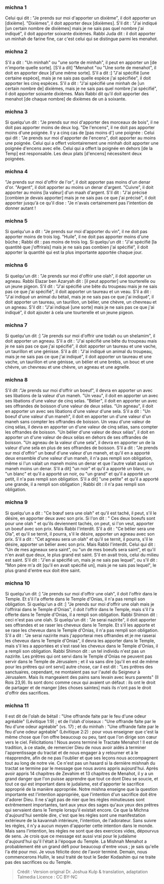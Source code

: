 
### michna 1
Celui qui dit : "Je prends sur moi d'apporter un dixième", il doit apporter un [dixième]. "Dixièmes", il doit apporter deux [dixièmes]. S'il dit : "J'ai indiqué [un certain nombre de dixièmes] mais je ne sais pas quel nombre j'ai indiqué", il doit apporter soixante dixièmes. Rabbi Juda dit : il doit apporter un minhah de farine fine, car c'est celui qui se distingue parmi les menahot.

### michna 2
S'il a dit : "Un minhah" ou "une sorte de minhah", il peut en apporter un [de n'importe quelle sorte]. [S'il a dit] "Menahot "ou "Une sorte de menahot", il doit en apporter deux [d'une même sorte]. S'il a dit :] "J'ai spécifié [une certaine espèce], mais je ne sais pas quelle espèce j'ai spécifiée", il doit apporter les cinq espèces. S'il a dit : "J'ai spécifié une minhah de [un certain nombre de] dixièmes, mais je ne sais pas quel nombre j'ai spécifié", il doit apporter soixante dixièmes. Mais Rabbi dit qu'il doit apporter des menahot [de chaque nombre] de dixièmes de un à soixante.

### michna 3
Si quelqu'un dit : "Je prends sur moi d'apporter des morceaux de bois", il ne doit pas apporter moins de deux log. "De l'encens", il ne doit pas apporter moins d'une poignée. Il y a cinq cas de [pas moins d'] une poignée : Celui qui dit : "Je prends sur moi d'apporter de l'encens", doit apporter au moins une poignée. Celui qui a offert volontairement une minhah doit apporter une poignée d'encens avec elle. Celui qui a offert la poignée en dehors [de la Temp] est responsable. Les deux plats [d'encens] nécessitent deux poignées.

### michna 4
"Je prends sur moi d'offrir de l'or", il doit apporter pas moins d'un denar d'or. "Argent", il doit apporter au moins un denar d'argent. "Cuivre", il doit apporter au moins [la valeur] d'un maah d'argent. S'il dit : "J'ai précisé [combien je devais apporter] mais je ne sais pas ce que j'ai précisé", il doit apporter jusqu'à ce qu'il dise : "Je n'avais certainement pas l'intention de donner autant !

### michna 5
Si quelqu'un a dit : "Je prends sur moi d'apporter du vin", il ne doit pas apporter moins de trois log. "Huile", il ne doit pas apporter moins d'une bûche ; Rabbi dit : pas moins de trois log. Si quelqu'un dit : "J'ai spécifié [la quantité que j'offrirais] mais je ne sais pas combien j'ai spécifié", il doit apporter la quantité qui est la plus importante apportée chaque jour.

### michna 6
Si quelqu'un dit : "Je prends sur moi d'offrir une olah", il doit apporter un agneau. Rabbi Elazar ben Azaryah dit : [il peut apporter] une tourterelle ou un jeune pigeon. S'il dit : "J'ai spécifié une bête du troupeau mais je ne sais pas ce que j'ai spécifié", il doit apporter un taureau et un veau. S'il a dit : "J'ai indiqué un animal du bétail, mais je ne sais pas ce que j'ai indiqué", il doit apporter un taureau, un taurillon, un bélier, une chèvre, un chevreau et un agneau. S'il dit : "J'ai indiqué [une sorte] mais je ne sais pas ce que j'ai indiqué", il doit ajouter à cela une tourterelle et un jeune pigeon.

### michna 7
Si quelqu'un dit :] "Je prends sur moi d'offrir une todah ou un shelamim", il doit apporter un agneau. S'il a dit : "J'ai spécifié une bête du troupeau mais je ne sais pas ce que j'ai spécifié", il doit apporter un taureau et une vache, un taurillon et une génisse. S'il a dit : "J'ai indiqué un animal du troupeau, mais je ne sais pas ce que j'ai indiqué", il doit apporter un taureau et une vache, un taurillon et une génisse, un bélier et une brebis, un bouc et une chèvre, un chevreau et une chèvre, un agneau et une agnelle.

### michna 8
S'il dit :"Je prends sur moi d'offrir un boeuf", il devra en apporter un avec ses libations de la valeur d'un maneh. "Un veau", il doit en apporter un avec ses libations d'une valeur de cinq selas. "Bélier", il doit en apporter un avec ses offrandes de boisson d'une valeur de deux sélas. "Un agneau", il doit en apporter un avec ses libations d'une valeur d'une sela. S'il a dit : "Un boeuf d'une valeur d'un maneh", il doit en apporter un d'une valeur d'un maneh sans compter les offrandes de boisson. Un veau d'une valeur de cinq sélas, il devra en apporter un d'une valeur de cinq sélas, sans compter les offrandes de boisson. "Un bélier d'une valeur de deux sélas", il doit en apporter un d'une valeur de deux sélas en dehors de ses offrandes de boisson. "Un agneau de la valeur d'une sela", il devra en apporter un de la valeur d'une sela en plus de ses offrandes de boisson. S'il a dit : "Je prends sur moi d'offrir" un bœuf d'une valeur d'un maneh, et qu'il en a apporté deux ensemble d'une valeur d'un maneh, il n'a pas rempli son obligation, même si l'un valait un maneh moins un denar et que l'autre valait aussi un maneh moins un denar. S'il a dit] "un noir" et qu'il a apporté un blanc, ou "un blanc" et qu'il a apporté un noir, ou "un grand" et qu'il a apporté un petit, il n'a pas rempli son obligation. S'il a dit] "une petite" et qu'il a apporté une grande, il a rempli son obligation ; Rabbi dit : il n'a pas rempli son obligation.

### michna 9
Si quelqu'un a dit : "Ce bœuf sera une olah" et qu'il est taché, il peut, s'il le désire, en apporter deux avec son prix. Si l'on dit : " Ces deux boeufs sont pour une olah " et qu'ils deviennent tachés, on peut, si l'on veut, apporter un boeuf avec son prix. Mais Rabbi l'interdit. S'il a dit : "Ce bélier sera une Ola", et qu'il se ternit, il pourra, s'il le désire, apporter un agneau avec son prix. S'il a dit : "Cet agneau sera un olah" et qu'il se ternit, il pourra, s'il le désire, apporter un bélier avec son prix. Mais Rabbi l'interdit. Celui qui dit : "Un de mes agneaux sera saint", ou "un de mes boeufs sera saint", et qu'il n'en avait que deux, le plus grand est saint. S'il en avait trois, celui du milieu est saint. S'il dit : "J'en ai spécifié un, mais je ne sais pas lequel", ou s'il dit : "Mon père m'a dit [qu'il en avait spécifié un], mais je ne sais pas lequel", le plus grand d'entre eux doit être saint.

### michna 10
Si quelqu'un dit :] "Je prends sur moi d'offrir une olah", il doit l'offrir dans le Temple. Et s'il l'a offerte dans le Temple d'Onias, il n'a pas rempli son obligation. Si quelqu'un a dit :] "Je prends sur moi d'offrir une olah mais je l'offrirai dans le Temple d'Onias", il doit l'offrir dans le Temple, mais s'il l'a offerte dans le Temple d'Onias, il a rempli son obligation. Rabbi Shimon dit : ceci n'est pas une olah. Si quelqu'un dit : "Je serai nazirite", il doit apporter ses offrandes et se raser les cheveux dans le Temple. Et s'il les apporte et se rase les cheveux dans le Temple d'Onias, il n'a pas rempli son obligation. S'il a dit : "Je serai nazirite mais j'apporterai mes offrandes et je me raserai les cheveux dans le Temple d'Onias", il devra les apporter dans le Temple, mais s'il les a apportées et s'est rasé les cheveux dans le Temple d'Onias, il a rempli son obligation. Rabbi Shimon dit : un tel individu n'est pas un nazirite. Les prêtres qui ont servi dans le Temple d'Onias ne peuvent pas servir dans le Temple de Jérusalem ; et il va sans dire [qu'il en est de même pour les prêtres qui ont servi] autre chose, car il est dit : "Les prêtres des sanctuaires, cependant, ne montaient pas sur l'autel du Seigneur à Jérusalem. Mais ils mangeaient des pains sans levain avec leurs parents" (II Rois 23,9). Ils sont donc comme ceux qui avaient un défaut : ils ont le droit de partager et de manger [des choses saintes] mais ils n'ont pas le droit d'offrir des sacrifices.

### michna 11
Il est dit de l'olah de bétail : "Une offrande faite par le feu d'une odeur agréable" (Lévitique 1:9) ; et de l'olah d'oiseaux : "Une offrande faite par le feu d'une odeur agréable" (vs. 17) ; et du minhah : "Une offrande faite par le feu d'une odeur agréable" (Lévitique 2:2) : pour vous enseigner que c'est la même chose que l'on offre beaucoup ou peu, tant que l'on dirige son cœur vers le ciel. Félicitations !  Nous avons terminé le Tractate Menahot ! Il est de tradition, à ce stade, de remercier Dieu de nous avoir aidés à terminer l'apprentissage du tractat et de nous engager à y retourner et à le réapprendre, afin de ne pas l'oublier et que ses leçons nous accompagnent tout au long de notre vie. Ce n'est pas un hasard si la dernière mishnah du tractat se termine par le message que nous avons appris aujourd'hui. Après avoir appris 14 chapitres de Zevahim et 13 chapitres de Menahot, il y a un grand danger que l'on puisse apprendre que tout ce dont Dieu se soucie, et tout ce qui est important dans le judaïsme, est d'apporter le sacrifice approprié de la manière appropriée. Notre mishna enseigne que la question importante est l'intention appropriée, que l'intention d'un sacrifice doit être d'adorer Dieu. Il ne s'agit pas de nier que les règles minutieuses sont extrêmement importantes, tant aux yeux des sages qu'aux yeux des prêtres qui servaient dans le Temple lorsqu'il existait encore. Ce que la Michna d'aujourd'hui semble dire, c'est que les règles sont une manifestation extérieure de la kavannah intérieure, l'intention, de l'adorateur. Sans suivre les règles, il n'y a aucun moyen d'apporter cette intention dans le monde. Mais sans l'intention, les règles ne sont que des exercices vides, dépourvus de sens. Je crois que ce message est aussi vrai pour le judaïsme d'aujourd'hui qu'il l'était à l'époque du Temple. La Mishnah Menahot a probablement été un grand défi pour beaucoup d'entre vous ; je sais qu'elle l'a été pour moi. Je vous félicite donc de l'avoir terminé. Demain, nous commencerons Hullin, le seul traité de tout le Seder Kodashim qui ne traite pas des sacrifices ou du Temple.

>Crédit : Version original Dr. Joshua Kulp & translation, adaptation Talmedia
>Licence : CC BY-NC